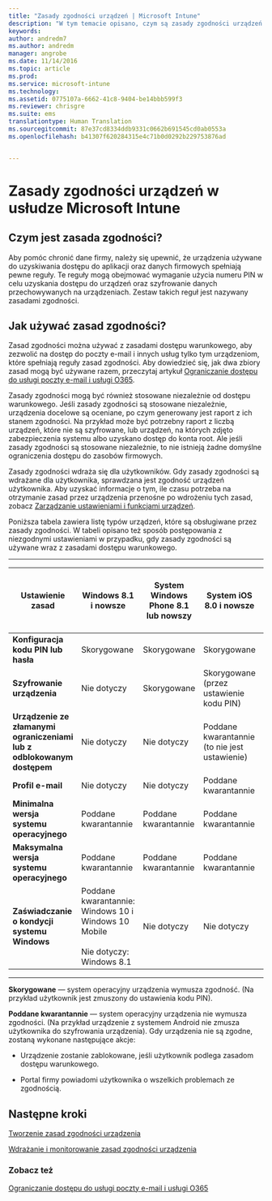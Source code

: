 ```yaml
---
title: "Zasady zgodności urządzeń | Microsoft Intune"
description: "W tym temacie opisano, czym są zasady zgodności urządzeń i jak działają."
keywords: 
author: andredm7
ms.author: andredm
manager: angrobe
ms.date: 11/14/2016
ms.topic: article
ms.prod: 
ms.service: microsoft-intune
ms.technology: 
ms.assetid: 0775107a-6662-41c8-9404-be14bbb599f3
ms.reviewer: chrisgre
ms.suite: ems
translationtype: Human Translation
ms.sourcegitcommit: 87e37cd8334ddb9331c0662b691545cd0ab0553a
ms.openlocfilehash: b41307f620284315e4c71b0d0292b229753876ad


---
```


# <a name="device-compliance-policies-in-microsoft-intune"></a>Zasady zgodności urządzeń w usłudze Microsoft Intune
## <a name="what-is-a-compliance-policy"></a>Czym jest zasada zgodności?
Aby pomóc chronić dane firmy, należy się upewnić, że urządzenia używane do uzyskiwania dostępu do aplikacji oraz danych firmowych spełniają pewne reguły. Te reguły mogą obejmować wymaganie użycia numeru PIN w celu uzyskania dostępu do urządzeń oraz szyfrowanie danych przechowywanych na urządzeniach. Zestaw takich reguł jest nazywany zasadami zgodności.

## <a name="how-should-i-use-compliance-policies"></a>Jak używać zasad zgodności?
Zasad zgodności można używać z zasadami dostępu warunkowego, aby zezwolić na dostęp do poczty e-mail i innych usług tylko tym urządzeniom, które spełniają reguły zasad zgodności. Aby dowiedzieć się, jak dwa zbiory zasad mogą być używane razem, przeczytaj artykuł [Ograniczanie dostępu do usługi poczty e-mail i usługi O365](restrict-access-to-email-and-o365-services-with-microsoft-intune.md).

Zasady zgodności mogą być również stosowane niezależnie od dostępu warunkowego. Jeśli zasady zgodności są stosowane niezależnie, urządzenia docelowe są oceniane, po czym generowany jest raport z ich stanem zgodności. Na przykład może być potrzebny raport z liczbą urządzeń, które nie są szyfrowane, lub urządzeń, na których zdjęto zabezpieczenia systemu albo uzyskano dostęp do konta root. Ale jeśli zasady zgodności są stosowane niezależnie, to nie istnieją żadne domyślne ograniczenia dostępu do zasobów firmowych.

Zasady zgodności wdraża się dla użytkowników. Gdy zasady zgodności są wdrażane dla użytkownika, sprawdzana jest zgodność urządzeń użytkownika.
Aby uzyskać informacje o tym, ile czasu potrzeba na otrzymanie zasad przez urządzenia przenośne po wdrożeniu tych zasad, zobacz [Zarządzanie ustawieniami i funkcjami urządzeń](https://docs.microsoft.com/en-us/intune/deploy-use/manage-settings-and-features-on-your-devices-with-microsoft-intune-policies#frequently-asked-questions-about-intune-policies).

Poniższa tabela zawiera listę typów urządzeń, które są obsługiwane przez zasady zgodności. W tabeli opisano też sposób postępowania z niezgodnymi ustawieniami w przypadku, gdy zasady zgodności są używane wraz z zasadami dostępu warunkowego.

-----------------------------

|Ustawienie zasad| Windows 8.1 i nowsze| System Windows Phone 8.1 lub nowszy| System iOS 8.0 i nowsze|Android 4.0 i nowsze<br/>Samsung Knox Standard 4.0 i nowsze|
|-----|----|----|----|----|
|**Konfiguracja kodu PIN lub hasła** |Skorygowane|Skorygowane|Skorygowane|Poddane kwarantannie|
|**Szyfrowanie urządzenia**|Nie dotyczy|Skorygowane|Skorygowane (przez ustawienie kodu PIN)|Poddane kwarantannie|
|**Urządzenie ze złamanymi ograniczeniami lub z odblokowanym dostępem**|Nie dotyczy|Nie dotyczy|Poddane kwarantannie (to nie jest ustawienie)|Poddane kwarantannie (to nie jest ustawienie)|
|**Profil e-mail**|Nie dotyczy|Nie dotyczy|Poddane kwarantannie|Nie dotyczy|
|**Minimalna wersja systemu operacyjnego**|Poddane kwarantannie|Poddane kwarantannie|Poddane kwarantannie|Poddane kwarantannie|
|**Maksymalna wersja systemu operacyjnego**|Poddane kwarantannie|Poddane kwarantannie|Poddane kwarantannie|Poddane kwarantannie|
|**Zaświadczanie o kondycji systemu Windows**|Poddane kwarantannie: Windows 10 i Windows 10 Mobile<br /><br />Nie dotyczy: Windows 8.1|Nie dotyczy|Nie dotyczy|Nie dotyczy|

------------------------------

**Skorygowane** — system operacyjny urządzenia wymusza zgodność. (Na przykład użytkownik jest zmuszony do ustawienia kodu PIN).

**Poddane kwarantannie** — system operacyjny urządzenia nie wymusza zgodności. (Na przykład urządzenie z systemem Android nie zmusza użytkownika do szyfrowania urządzenia). Gdy urządzenia nie są zgodne, zostaną wykonane następujące akcje:

-   Urządzenie zostanie zablokowane, jeśli użytkownik podlega zasadom dostępu warunkowego.

-   Portal firmy powiadomi użytkownika o wszelkich problemach ze zgodnością.

## <a name="next-steps"></a>Następne kroki
[Tworzenie zasad zgodności urządzenia](create-a-device-compliance-policy-in-microsoft-intune.md)

[Wdrażanie i monitorowanie zasad zgodności urządzenia](deploy-and-monitor-a-device-compliance-policy-in-microsoft-intune.md)

### <a name="see-also"></a>Zobacz też
[Ograniczanie dostępu do usługi poczty e-mail i usługi O365](restrict-access-to-email-and-o365-services-with-microsoft-intune.md)



<!--HONumber=Dec16_HO2-->


